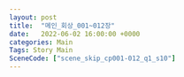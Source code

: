 ```yaml
---
layout: post
title:  "메인_회상_001~012장"
date:   2022-06-02 16:00:00 +0000
categories: Main
Tags: Story Main
SceneCode: ["scene_skip_cp001-012_q1_s10"]
---
```


